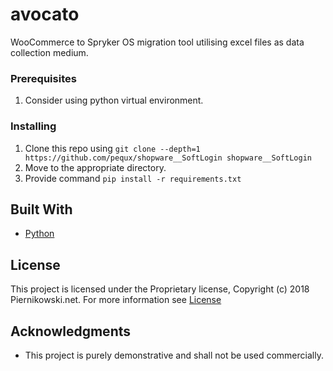 # avocato
WooCommerce to Spryker OS migration tool utilising excel files as data collection medium.

### Prerequisites
1. Consider using python virtual environment.

### Installing
1. Clone this repo using `git clone --depth=1 https://github.com/pequx/shopware__SoftLogin shopware__SoftLogin`
2. Move to the appropriate directory.
3. Provide command `pip install -r requirements.txt`

## Built With
* [Python](https://www.python.org/)

## License

This project is licensed under the Proprietary license, Copyright (c) 2018 Piernikowski.net. For more information see [License](https://en.wikipedia.org/wiki/Software_license#Proprietary_software_licenses)

## Acknowledgments

* This project is purely demonstrative and shall not be used commercially.
